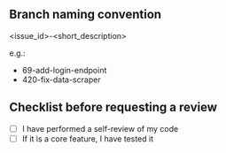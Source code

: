 ## Branch naming convention

<issue_id>-<short_description>

e.g.:

* 69-add-login-endpoint
* 420-fix-data-scraper


## Checklist before requesting a review
- [ ] I have performed a self-review of my code
- [ ] If it is a core feature, I have tested it

